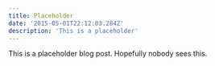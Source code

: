 ```yaml
---
title: Placeholder
date: '2015-05-01T22:12:03.284Z'
description: 'This is a placeholder'
---
```


This is a placeholder blog post. Hopefully nobody sees this.
